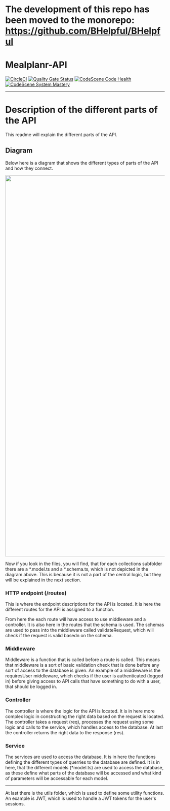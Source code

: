 # The development of this repo has been moved to the monorepo: https://github.com/BHelpful/BHelpful

# Mealplanr-API
[![CircleCI](https://circleci.com/gh/BHelpful/Mealplanr-api/tree/master.svg?style=svg)](https://circleci.com/gh/BHelpful/Mealplanr-api/tree/master) 
[![Quality Gate Status](https://sonarcloud.io/api/project_badges/measure?project=BHelpful_Mealplanr-api&metric=alert_status)](https://sonarcloud.io/summary/new_code?id=BHelpful_Mealplanr-api)
[![CodeScene Code Health](https://codescene.io/projects/19881/status-badges/code-health)](https://codescene.io/projects/19881)
[![CodeScene System Mastery](https://codescene.io/projects/19881/status-badges/system-mastery)](https://codescene.io/projects/19881)


---

# Description of the different parts of the API
This readme will explain the different parts of the API.

## Diagram
Below here is a diagram that shows the different types of parts of the API and how they connect.
<p align="center">
  <img width="1200" src="https://i.imgur.com/lwI0lsj.png">
</p>
Now if you look in the files, you will find, that for each collections subfolder there are a *.model.ts and a *.schema.ts, which is not depicted in the diagram above. This is because it is not a part of the central logic, but they will be explained in the next section.

### HTTP endpoint (/routes)
This is where the endpoint descriptions for the API is located. It is here the different routes for the API is assigned to a function.

From here the each route will have access to use middleware and a controller. It is also here in the routes that the schema is used. The schemas are used to pass into the middleware called validateRequest, which will check if the request is valid basedn on the schema.

### Middleware
Middleware is a function that is called before a route is called. This means that middleware is a sort of basic validation check that is done before any sort of access to the database is given. An example of a middleware is the requiresUser middleware, which checks if the user is authenticated (logged in) before giving access to API calls that have something to do with a user, that should be logged in.

### Controller
The controller is where the logic for the API is located. It is in here more complex logic in constructing the right data based on the request is located. The controller takes a request (req), processes the request using some logic and calls to the service, which handles access to the database. At last the controller returns the right data to the response (res).

### Service
The services are used to access the database. It is in here the functions defining the different types of querries to the database are defined. It is in here, that the different models (*model.ts) are used to access the database, as these define what parts of the database will be accessed and what kind of parameters will be accessable for each model.

---
At last there is the utils folder, which is used to define some utility functions. An example is JWT, which is used to handle a JWT tokens for the user's sessions.
